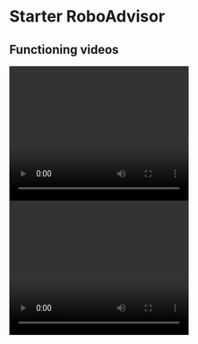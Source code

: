 # Starter RoboAdvisor 

## Functioning videos

<video width="320" height="240" controls>
  <source src="https://github.com/blackrainz/chatterbox/raw/main/Videos/bot01.mov" type="video/mov">
</video>

<video width="320" height="240" controls>
  <source src="https://github.com/blackrainz/chatterbox/raw/main/Videos/bot02.mov" type="video/mov">
</video>

